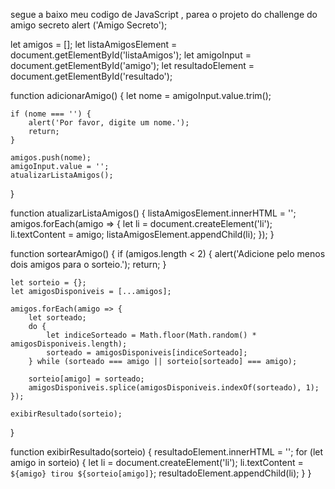 segue a baixo meu codigo de JavaScript , parea o projeto do challenge do amigo secreto 
alert ('Amigo Secreto');

let amigos = [];
let listaAmigosElement = document.getElementById('listaAmigos');
let amigoInput = document.getElementById('amigo');
let resultadoElement = document.getElementById('resultado');

function adicionarAmigo() {
    let nome = amigoInput.value.trim();

    if (nome === '') {
        alert('Por favor, digite um nome.');
        return;
    }

    amigos.push(nome);
    amigoInput.value = '';
    atualizarListaAmigos();
}

function atualizarListaAmigos() {
    listaAmigosElement.innerHTML = '';
    amigos.forEach(amigo => {
        let li = document.createElement('li');
        li.textContent = amigo;
        listaAmigosElement.appendChild(li);
    });
}

function sortearAmigo() {
    if (amigos.length < 2) {
        alert('Adicione pelo menos dois amigos para o sorteio.');
        return;
    }

    let sorteio = {};
    let amigosDisponiveis = [...amigos];

    amigos.forEach(amigo => {
        let sorteado;
        do {
            let indiceSorteado = Math.floor(Math.random() * amigosDisponiveis.length);
            sorteado = amigosDisponiveis[indiceSorteado]; 
        } while (sorteado === amigo || sorteio[sorteado] === amigo); 

        sorteio[amigo] = sorteado;
        amigosDisponiveis.splice(amigosDisponiveis.indexOf(sorteado), 1); 
    });

    exibirResultado(sorteio);
}

function exibirResultado(sorteio) {
    resultadoElement.innerHTML = '';
    for (let amigo in sorteio) {
        let li = document.createElement('li');
        li.textContent = `${amigo} tirou ${sorteio[amigo]}`;
        resultadoElement.appendChild(li);
    }
}

